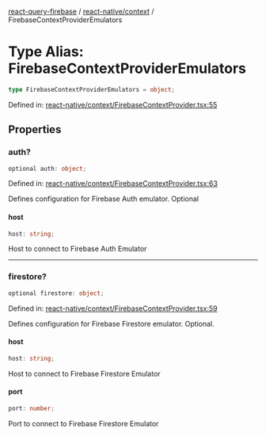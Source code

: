 [react-query-firebase](../../../modules.md) / [react-native/context](../index.md) / FirebaseContextProviderEmulators

# Type Alias: FirebaseContextProviderEmulators

```ts
type FirebaseContextProviderEmulators = object;
```

Defined in: [react-native/context/FirebaseContextProvider.tsx:55](https://github.com/vpishuk/react-query-firebase/blob/43c0734068a570cd646254bb366ccd8007f7dfed/react-native/context/FirebaseContextProvider.tsx#L55)

## Properties

### auth?

```ts
optional auth: object;
```

Defined in: [react-native/context/FirebaseContextProvider.tsx:63](https://github.com/vpishuk/react-query-firebase/blob/43c0734068a570cd646254bb366ccd8007f7dfed/react-native/context/FirebaseContextProvider.tsx#L63)

Defines configuration for Firebase Auth emulator. Optional

#### host

```ts
host: string;
```

Host to connect to Firebase Auth Emulator

***

### firestore?

```ts
optional firestore: object;
```

Defined in: [react-native/context/FirebaseContextProvider.tsx:59](https://github.com/vpishuk/react-query-firebase/blob/43c0734068a570cd646254bb366ccd8007f7dfed/react-native/context/FirebaseContextProvider.tsx#L59)

Defines configuration for Firebase Firestore emulator. Optional.

#### host

```ts
host: string;
```

Host to connect to Firebase Firestore Emulator

#### port

```ts
port: number;
```

Port to connect to Firebase Firestore Emulator
